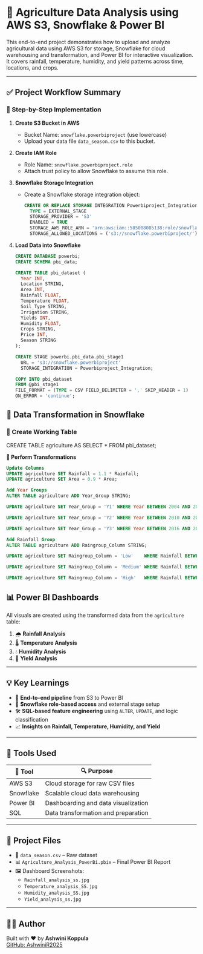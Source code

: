 # 🌾 Agriculture Data Analysis using AWS S3, Snowflake & Power BI

This end-to-end project demonstrates how to upload and analyze agricultural data using AWS S3 for storage, Snowflake for cloud warehousing and transformation, and Power BI for interactive visualization. It covers rainfall, temperature, humidity, and yield patterns across time, locations, and crops.

---
## ✅ Project Workflow Summary

### 🔧 Step-by-Step Implementation

1. **Create S3 Bucket in AWS**
   - Bucket Name: `snowflake.powerbiproject` (use lowercase)
   - Upload your data file `data_season.csv` to this bucket.

2. **Create IAM Role**
   - Role Name: `snowflake.powerbiproject.role`
   - Attach trust policy to allow Snowflake to assume this role.

3. **Snowflake Storage Integration**
   - Create a Snowflake storage integration object:
     ```sql
     CREATE OR REPLACE STORAGE INTEGRATION Powerbiproject_Integration
       TYPE = EXTERNAL_STAGE
       STORAGE_PROVIDER = 'S3'
       ENABLED = TRUE
       STORAGE_AWS_ROLE_ARN = 'arn:aws:iam::585008085138:role/snowflake.powerbiproject.role'
       STORAGE_ALLOWED_LOCATIONS = ('s3://snowflake.powerbiproject/');
     ```

4. **Load Data into Snowflake**
   ```sql
   CREATE DATABASE powerbi;
   CREATE SCHEMA pbi_data;

   CREATE TABLE pbi_dataset (
     Year INT,
     Location STRING,
     Area INT,
     Rainfall FLOAT,
     Temperature FLOAT,
     Soil_Type STRING,
     Irrigation STRING,
     Yields INT,
     Humidity FLOAT,
     Crops STRING,
     Price INT,
     Season STRING
   );

   CREATE STAGE powerbi.pbi_data.pbi_stage1
     URL = 's3://snowflake.powerbiproject'
     STORAGE_INTEGRATION = Powerbiproject_Integration;

   COPY INTO pbi_dataset
   FROM @pbi_stage1
   FILE_FORMAT = (TYPE = CSV FIELD_DELIMITER = ',' SKIP_HEADER = 1)
   ON_ERROR = 'continue';
## 🔄 Data Transformation in Snowflake

### 🧪 Create Working Table
CREATE TABLE agriculture AS SELECT * FROM pbi_dataset;


**🔧 Perform Transformations**
 ```sql
 Update Columns
 UPDATE agriculture SET Rainfall = 1.1 * Rainfall;
 UPDATE agriculture SET Area = 0.9 * Area;

 Add Year Groups
 ALTER TABLE agriculture ADD Year_Group STRING;

 UPDATE agriculture SET Year_Group = 'Y1' WHERE Year BETWEEN 2004 AND 2009;

 UPDATE agriculture SET Year_Group = 'Y2' WHERE Year BETWEEN 2010 AND 2015;

 UPDATE agriculture SET Year_Group = 'Y3' WHERE Year BETWEEN 2016 AND 2019;

 Add Rainfall Group
 ALTER TABLE agriculture ADD Raingroup_Column STRING;

 UPDATE agriculture SET Raingroup_Column = 'Low'    WHERE Rainfall BETWEEN 255 AND 1200;

 UPDATE agriculture SET Raingroup_Column = 'Medium' WHERE Rainfall BETWEEN 1201 AND 2800;

 UPDATE agriculture SET Raingroup_Column = 'High'   WHERE Rainfall BETWEEN 2801 AND 4500;
```


## 📊 Power BI Dashboards

All visuals are created using the transformed data from the `agriculture` table:

1. 🌧 **Rainfall Analysis**
2. 🌡 **Temperature Analysis**
3. 💧 **Humidity Analysis**
4. 🌾 **Yield Analysis**

---

## 💡 Key Learnings

- 🚀 **End-to-end pipeline** from S3 to Power BI  
- 🔐 **Snowflake role-based access** and external stage setup  
- 🛠️ **SQL-based feature engineering** using `ALTER`, `UPDATE`, and logic classification  
- 📈 **Insights on Rainfall, Temperature, Humidity, and Yield**

---

## 🧰 Tools Used

| 🧪 Tool       | 🔍 Purpose                            |
|--------------|----------------------------------------|
| AWS S3        | Cloud storage for raw CSV files        |
| Snowflake     | Scalable cloud data warehousing        |
| Power BI      | Dashboarding and data visualization    |
| SQL           | Data transformation and preparation    |

---

## 📂 Project Files

- 📁 `data_season.csv` – Raw dataset  
- 📊 `Agriculture_Analysis_PowerBi.pbix` – Final Power BI Report  
- 🖼️ Dashboard Screenshots:
  - `Rainfall_analysis_ss.jpg`
  - `Temperature_analysis_SS.jpg`
  - `Humidity_analysis_SS.jpg`
  - `Yield_analysis_ss.jpg`

---

## 🙋‍♀️ Author

Built with ❤️ by **Ashwini Koppula**  
[GitHub: AshwiniR2025](https://github.com/AshwiniR2025)



